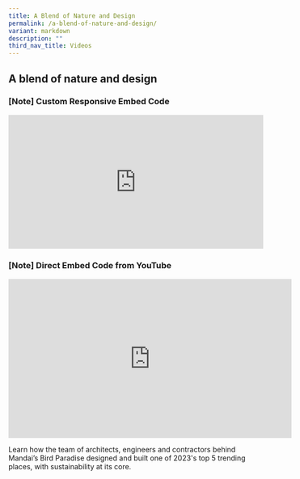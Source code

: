 ```yaml
---
title: A Blend of Nature and Design
permalink: /a-blend-of-nature-and-design/
variant: markdown
description: ""
third_nav_title: Videos
---
```

<h2>A blend of nature and design</h2>
<p></p>
<h3><p>[Note] Custom Responsive Embed Code</p></h3>
<div style="position: relative; width: 100%; padding-bottom: 52.66%;">
<iframe allow="accelerometer; autoplay; clipboard-write; encrypted-media; gyroscope; picture-in-picture; web-share" style="position: absolute; width: 100%; height: 100%;" allowfullscreen="true" frameborder="0" src="https://www.youtube.com/embed/FMof57Q3A-M?si=vEB3D3Ir7FkhKlnB&amp;rel=0"></iframe>
</div>
<h3><p>[Note] Direct Embed Code from YouTube</p></h3>
<iframe allowfullscreen="" allow="accelerometer; autoplay; clipboard-write; encrypted-media; gyroscope; picture-in-picture; web-share" frameborder="0" title="YouTube video player" src="https://www.youtube.com/embed/FMof57Q3A-M?si=t8hoax3O3CTJZ3jN" height="315" width="560"></iframe>

<p>Learn how the team of architects, engineers and contractors behind Mandai’s Bird Paradise designed and built one of 2023's top 5 trending places, with sustainability at its core.</p>
